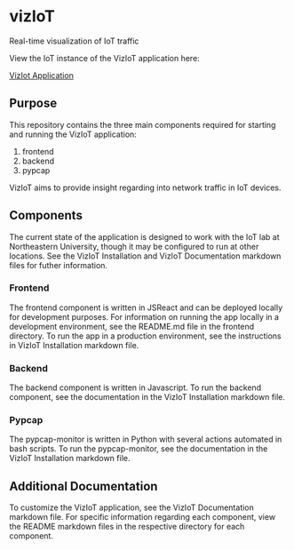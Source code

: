 # vizIoT
Real-time visualization of IoT traffic

View the IoT instance of the VizIoT application here:

[VizIot Application](http://129.10.231.56/#/overview)

## Purpose

This repository contains the three main components required for starting and running the VizIoT application:
 
1. frontend
2. backend
3. pypcap

VizIoT aims to provide insight regarding into network traffic in IoT devices. 

## Components

The current state of the application is designed to work with the IoT lab at Northeastern University, though it may be configured to run at other locations. See the VizIoT Installation and VizIoT Documentation markdown files for futher information.

### Frontend

The frontend component is written in JSReact and can be deployed locally for development purposes. For information on running the app locally in a development environment, see the README.md file in the frontend directory. To run the app in a production environment, see the instructions in VizIoT Installation markdown file.

### Backend

The backend component is written in Javascript. To run the backend component, see the documentation in the VizIoT Installation markdown file.

### Pypcap

The pypcap-monitor is written in Python with several actions automated in bash scripts. To run the pypcap-monitor, see the documentation in the VizIoT Installation markdown file.

## Additional Documentation

To customize the VizIoT application, see the VizIoT Documentation markdown file. For specific information regarding each component, view the README markdown files in the respective directory for each component.
